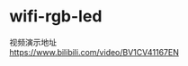 # wifi-rgb-led

视频演示地址                                                      
https://www.bilibili.com/video/BV1CV41167EN
